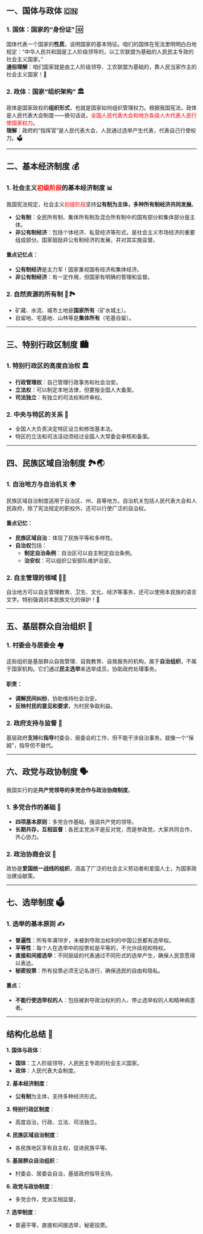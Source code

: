 
## 一、国体与政体 🇨🇳

### 1. **国体：国家的“身份证”** 🆔

国体代表一个国家的**性质**，说明国家的基本特征。咱们的国体在宪法里明明白白地规定：“中华人民共和国是工人阶级领导的，以工农联盟为基础的人民民主专政的社会主义国家。”  
**通俗理解**：咱们国家就是由工人阶级领导、工农联盟为基础的，靠人民当家作主的社会主义国家！💪

### 2. **政体：国家“组织架构”** 🏛️

政体是国家政权的**组织形式**，也就是国家如何组织管理权力。根据我国宪法，政体是人民代表大会制度——换句话说，<font color="#ff0000">全国人民代表大会和地方各级人大代表人民行使国家权力</font>。  
**理解**：政府的“指挥官”是人民代表大会，人民通过选举产生代表，代表自己行使权力。🗳️

---

## 二、基本经济制度 💰

### 1. **社会主义<font color="#ff0000">初级阶段</font>的基本经济制度** 📊

我国宪法规定，社会主义<font color="#ff0000">初级阶段</font>坚持**公有制为主体，多种所有制经济共同发展**。  
- **公有制**：全民所有制、集体所有制及混合所有制中的国有部分和集体部分是主体。
- **非公有制经济**：包括个体经济、私营经济等形式，是社会主义市场经济的重要组成部分。国家鼓励非公有制经济的发展，并对其实施监督。

#### 重点记忆点：  
- **公有制经济**是主力军！国家重视国有经济和集体经济。
- **非公有制经济**：有一定作用，但国家有明确的管理和监督。

### 2. **自然资源的所有制** 🌲🏞️  
- 矿藏、水流、城市土地是**国家所有**（矿水城土）。
- 自留地、宅基地、山林等是**集体所有**（宅基自留）。  

---

## 三、特别行政区制度 🏙️

### 1. **特别行政区的高度自治权** 🏛️  
- **行政管理权**：自己管理行政事务和社会治安。
- **立法权**：可以制定本地法律，但要报全国人大备案。
- **司法独立**：有独立的司法权和终审权。

### 2. **中央与特区的关系** 🤝

- 全国人大负责决定特区设立和修改基本法。
- 特区的立法和司法活动须经过全国人大常委会审核和备案。

---

## 四、民族区域自治制度 🏞️🌏

### 1. **自治地方与自治机关** 🌍  
民族区域自治制度适用于自治区、州、县等地方。自治机关包括人民代表大会和人民政府，除了宪法规定的职权外，还可以行使广泛的自治权。

#### 重点记忆：
- **民族区域自治**：体现了民族平等和多样性。
- **自治权**包括：  
  - **制定自治条例**：自治区可以自主制定自治条例。
  - **治安权**：可以组织公安部队维护治安。

### 2. **自主管理的领域** 🏫💼  
自治地方可以自主管理教育、卫生、文化、经济等事务，还可以使用本民族的语言文字。特别强调对本民族文化的保护！🎋

---

## 五、基层群众自治组织 🏡

### 1. **村委会与居委会** 🏘️  
这些组织是基层群众自我管理、自我教育、自我服务的机构，属于**自治组织**，不属于国家机构。它们通过**民主选举**来选举成员，协助政府处理事务。  

#### **职责**：
- **调解民间纠纷**，协助维持社会治安。
- **反映村民的意见和要求**，为村民争取利益。

### 2. **政府支持与监督** 📜  
基层政府**支持**和**指导**村委会、居委会的工作，但不能干涉自治事务。就像一个“保姆”，指导但不替代。

---

## 六、政党与政协制度 🗣️

我国实行的是**共产党领导的多党合作与政治协商制度**。  
### 1. **多党合作的基础** 💬  
- **四项基本原则**：多党合作基础，强调共产党的领导。
- **长期共存，互相监督**：各民主党派不是反对党，而是参政党，大家共同合作，齐心协力。

### 2. **政治协商会议** 🤝  
政协是**爱国统一战线的组织**，涵盖了广泛的社会主义劳动者和爱国人士，为国家政治建设献策。

---

## 七、选举制度 🗳️

### 1. **选举的基本原则** ✍️  
- **普遍性**：所有年满18岁，未被剥夺政治权利的中国公民都有选举权。
- **平等性**：每个人在选举中的投票权是平等的，不允许歧视和特权。
- **直接和间接选举**：不同层级的代表通过不同形式的选举产生，确保人民意愿得以表达。
- **秘密投票**：所有投票必须无记名进行，确保选民的自由和隐私。

#### 重点：
- **不能行使选举权的人**：包括被剥夺政治权利的人、停止选举权的人和精神病患者。

---

## 结构化总结 📌

**1. 国体与政体**：
- **国体**：工人阶级领导，人民民主专政的社会主义国家。
- **政体**：人民代表大会制度。

**2. 基本经济制度**：
- **公有制**为主体，支持多种经济形式。

**3. 特别行政区制度**：
- 高度自治，行政、立法、司法独立。

**4. 民族区域自治制度**：
- 各民族地区享有自主权，促进民族平等。

**5. 基层群众自治组织**：
- 村委会、居委会自治，基层政府指导支持。

**6. 政党与政协制度**：
- 多党合作，党派互相监督。

**7. 选举制度**：
- 普遍平等，直接和间接选举，秘密投票。

